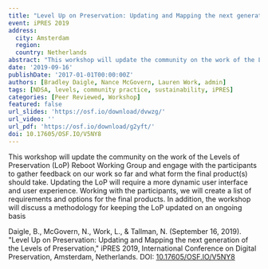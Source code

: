 ```yaml
---
title: "Level Up on Preservation: Updating and Mapping the next generation of the Levels of Preservation"
event: iPRES 2019
address:
  city: Amsterdam
  region:
  country: Netherlands
abstract: "This workshop will update the community on the work of the Levels of Preservation (LoP) Reboot Working Group and engage with the participants to gather feedback on our work so far and what form the final product(s) should take. Updating the LoP will require a more dynamic user interface and user experience. Working with the participants, we will create a list of requirements and options for the final products. In addition, the workshop will discuss a methodology for keeping the LoP updated on an ongoing basis."
date: '2019-09-16'
publishDate: '2017-01-01T00:00:00Z'
authors: [Bradley Daigle, Nance McGovern, Lauren Work, admin]
tags: [NDSA, levels, community practice, sustainability, iPRES]
categories: [Peer Reviewed, Workshop]
featured: false
url_slides: 'https://osf.io/download/dvwzg/'
url_video: ''
url_pdf: 'https://osf.io/download/g2yft/'
doi: 10.17605/OSF.IO/V5NY8
---
```

This workshop will update the community on the work of the Levels of Preservation (LoP) Reboot Working Group and engage with the participants to gather feedback on our work so far and what form the final product(s) should take. Updating the LoP will require a more dynamic user interface and user experience. Working with the participants, we will create a list of requirements and options for the final products. In addition, the workshop will discuss a methodology for keeping the LoP updated on an ongoing basis

Daigle, B., McGovern, N., Work, L., & Tallman, N. (September 16, 2019). "Level Up on Preservation: Updating and Mapping the next generation of the Levels of Preservation," iPRES 2019, International Conference on Digital Preservation, Amsterdam, Netherlands. DOI: [10.17605/OSF.IO/V5NY8](https://doi.org/10.17605/OSF.IO/V5NY8)